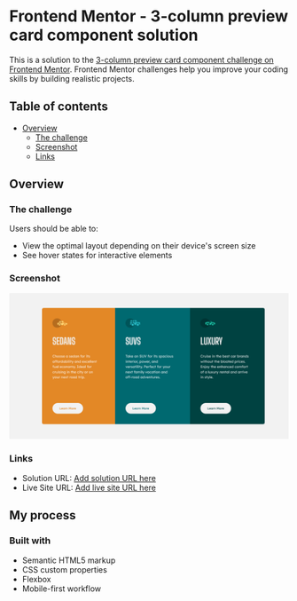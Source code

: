 # Frontend Mentor - 3-column preview card component solution

This is a solution to the [3-column preview card component challenge on Frontend Mentor](https://www.frontendmentor.io/challenges/3column-preview-card-component-pH92eAR2-). Frontend Mentor challenges help you improve your coding skills by building realistic projects. 

## Table of contents

- [Overview](#overview)
  - [The challenge](#the-challenge)
  - [Screenshot](#screenshot)
  - [Links](#links)

## Overview

### The challenge

Users should be able to:

- View the optimal layout depending on their device's screen size
- See hover states for interactive elements

### Screenshot

![](./Screenshot.png)

### Links

- Solution URL: [Add solution URL here](https://github.com/ubed90/3-column-preview-card-component-master-FE-mentor)
- Live Site URL: [Add live site URL here](https://ubed90.github.io/3-column-preview-card-component-master-FE-mentor/)

## My process

### Built with

- Semantic HTML5 markup
- CSS custom properties
- Flexbox
- Mobile-first workflow
